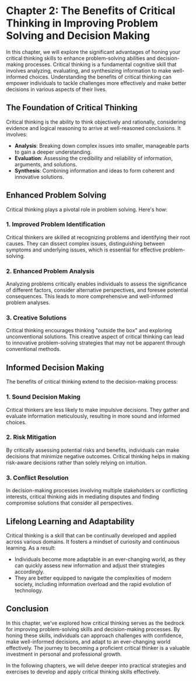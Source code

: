 Chapter 2: The Benefits of Critical Thinking in Improving Problem Solving and Decision Making
=============================================================================================

In this chapter, we will explore the significant advantages of honing your critical thinking skills to enhance problem-solving abilities and decision-making processes. Critical thinking is a fundamental cognitive skill that involves analyzing, evaluating, and synthesizing information to make well-informed choices. Understanding the benefits of critical thinking can empower individuals to tackle challenges more effectively and make better decisions in various aspects of their lives.

The Foundation of Critical Thinking
-----------------------------------

Critical thinking is the ability to think objectively and rationally, considering evidence and logical reasoning to arrive at well-reasoned conclusions. It involves:

* **Analysis**: Breaking down complex issues into smaller, manageable parts to gain a deeper understanding.
* **Evaluation**: Assessing the credibility and reliability of information, arguments, and solutions.
* **Synthesis**: Combining information and ideas to form coherent and innovative solutions.

Enhanced Problem Solving
------------------------

Critical thinking plays a pivotal role in problem solving. Here's how:

### 1. Improved Problem Identification

Critical thinkers are skilled at recognizing problems and identifying their root causes. They can dissect complex issues, distinguishing between symptoms and underlying issues, which is essential for effective problem-solving.

### 2. Enhanced Problem Analysis

Analyzing problems critically enables individuals to assess the significance of different factors, consider alternative perspectives, and foresee potential consequences. This leads to more comprehensive and well-informed problem analyses.

### 3. Creative Solutions

Critical thinking encourages thinking "outside the box" and exploring unconventional solutions. This creative aspect of critical thinking can lead to innovative problem-solving strategies that may not be apparent through conventional methods.

Informed Decision Making
------------------------

The benefits of critical thinking extend to the decision-making process:

### 1. Sound Decision Making

Critical thinkers are less likely to make impulsive decisions. They gather and evaluate information meticulously, resulting in more sound and informed choices.

### 2. Risk Mitigation

By critically assessing potential risks and benefits, individuals can make decisions that minimize negative outcomes. Critical thinking helps in making risk-aware decisions rather than solely relying on intuition.

### 3. Conflict Resolution

In decision-making processes involving multiple stakeholders or conflicting interests, critical thinking aids in mediating disputes and finding compromise solutions that consider all perspectives.

Lifelong Learning and Adaptability
----------------------------------

Critical thinking is a skill that can be continually developed and applied across various domains. It fosters a mindset of curiosity and continuous learning. As a result:

* Individuals become more adaptable in an ever-changing world, as they can quickly assess new information and adjust their strategies accordingly.
* They are better equipped to navigate the complexities of modern society, including information overload and the rapid evolution of technology.

Conclusion
----------

In this chapter, we've explored how critical thinking serves as the bedrock for improving problem-solving skills and decision-making processes. By honing these skills, individuals can approach challenges with confidence, make well-informed decisions, and adapt to an ever-changing world effectively. The journey to becoming a proficient critical thinker is a valuable investment in personal and professional growth.

In the following chapters, we will delve deeper into practical strategies and exercises to develop and apply critical thinking skills effectively.
